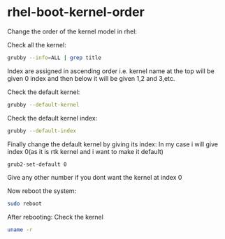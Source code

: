 # rhel-boot-kernel-order

Change the order of the kernel model in rhel:

Check all the kernel:

```bash
grubby --info=ALL | grep title
```

Index are assigned in ascending order i.e. kernel name at the top will be given 0 index and then below it will be given 1,2 and 3,etc.

Check the default kernel:

```bash
grubby --default-kernel
```

Check the default kernel index:

```bash
grubby --default-index
```

Finally change the default kernel by giving its index:
In my case i will give index 0(as it is rtk kernel and i want to make it default)

```bash
grub2-set-default 0
```

Give any other number if you dont want the kernel at index 0

Now reboot the system:

```bash
sudo reboot
```

After rebooting:
Check the kernel 

```bash
uname -r
```

